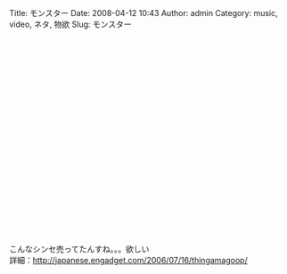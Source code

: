 Title: モンスター
Date: 2008-04-12 10:43
Author: admin
Category: music, video, ネタ, 物欲
Slug: モンスター

<object width="425" height="355"><param name="movie" value="http://www.youtube.com/v/XkI-coFwH8U&amp;hl=en"></param><param name="wmode" value="transparent"></param><embed src="http://www.youtube.com/v/XkI-coFwH8U&amp;hl=en" type="application/x-shockwave-flash" wmode="transparent" width="425" height="355"></embed></object>

こんなシンセ売ってたんすね。。。欲しい  
詳細：<http://japanese.engadget.com/2006/07/16/thingamagoop/>
